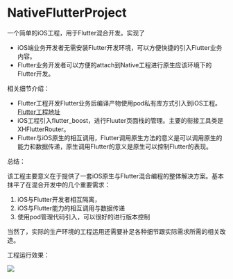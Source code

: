 # NativeFlutterProject
一个简单的iOS工程，用于Flutter混合开发。实现了
- iOS端业务开发者无需安装Flutter开发环境，可以方便快捷的引入Flutter业务内容。
- Flutter业务开发者可以方便的attach到Native工程进行原生应该环境下的Flutter开发。

相关细节介绍：
- Flutter工程开发Flutter业务后编译产物使用pod私有库方式引入到iOS工程。[Flutter工程地址](https://github.com/X-HH/FlutterProject)
- iOS工程引入flutter_boost，进行Fluuter页面栈的管理。主要的衔接工具类是XHFlutterRouter。
- Flutter与iOS原生的相互调用，Flutter调用原生方法的意义是可以调用原生的能力和数据传递，原生调用Flutter的意义是原生可以控制Flutter的表现。

总结：

该工程主要意义在于提供了一套iOS原生与Flutter混合编程的整体解决方案。基本抹平了在混合开发中的几个重要需求：

1. iOS与Flutter开发者相互隔离，
2. iOS与Flutter能力的相互调用与数据传递
3. 使用pod管理代码引入，可以很好的进行版本控制

当然了，实际的生产环境的工程运用还需要补足各种细节跟实际需求所需的相关改造。

工程运行效果：

![](https://xhhimages.oss-cn-beijing.aliyuncs.com/flutter/222.gif)
